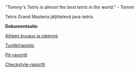 *"Tommy's Tetris is almost the best tetris in the world." - Tommi*

Tetris Grand Masteria jäljittelevä java-tetris.

**Dokumentaatio**

[Aiheen kuvaus ja rakenne](Dokumentaatio/Aihemaarittely.md)

[Tuntikirjanpito](Dokumentaatio/tuntikirjanpito.md)

[Pit-raportti](Dokumentaatio/pit/201701042135//index.html)

[Checkstyle-raportti](Dokumentaatio/checkstyle/site//checkstyle.html)
